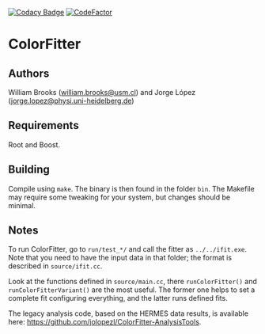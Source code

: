 [![Codacy Badge](https://api.codacy.com/project/badge/Grade/7198b51fe96c4c16a4d2b6a51d3e5cb5)](https://www.codacy.com?utm_source=github.com&amp;utm_medium=referral&amp;utm_content=jolopezl/ColorFitter&amp;utm_campaign=Badge_Grade)
[![CodeFactor](https://www.codefactor.io/repository/github/jolopezl/colorfitter/badge)](https://www.codefactor.io/repository/github/jolopezl/colorfitter)

# ColorFitter
## Authors
William Brooks (<william.brooks@usm.cl>) and Jorge López (<jorge.lopez@physi.uni-heidelberg.de>)

## Requirements
Root and Boost.

## Building
Compile using `make`. The binary is then found in the folder `bin`. The Makefile may require some tweaking for your system, but changes should be minimal.

## Notes
To run ColorFitter, go to `run/test_*/` and call the fitter as `../../ifit.exe`. Note that you need to have the input data in that folder; the format is described in `source/ifit.cc`.

Look at the functions defined in `source/main.cc`, there `runColorFitter()` and `runColorFitterVariant()` are the most useful. The former one helps to set a complete fit configuring everything, and the latter runs defined fits.

The legacy analysis code, based on the HERMES data results, is available here: https://github.com/jolopezl/ColorFitter-AnalysisTools.
